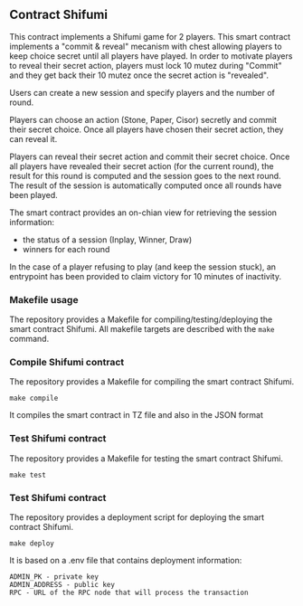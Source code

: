 ## Contract Shifumi

This contract implements a Shifumi game for 2 players. This smart contract implements a "commit & reveal" mecanism with chest allowing players to keep choice secret until all players have played. In order to motivate players to reveal their secret action, players must lock 10 mutez during "Commit" and they get back their 10 mutez once the secret action is "revealed".

Users can create a new session and specify players and the number of round.

Players can choose an action (Stone, Paper, Cisor) secretly and commit their secret choice. 
Once all players have chosen their secret action, they can reveal it.

Players can reveal their secret action and commit their secret choice.
Once all players have revealed their secret action (for the current round), the result for this round is computed and the session goes to the next round. The result of the session is automatically computed once all rounds have been played.

The smart contract provides an on-chian view for retrieving the session information:
- the status of a session (Inplay, Winner, Draw)
- winners for each round

In the case of a player refusing to play (and keep the session stuck), an entrypoint has been provided to claim victory for 10 minutes of inactivity.

### Makefile usage 

The repository provides a Makefile for compiling/testing/deploying the smart contract Shifumi. All makefile targets are described with the `make` command.

### Compile Shifumi contract 

The repository provides a Makefile for compiling the smart contract Shifumi.
```
make compile
```
It compiles the smart contract in TZ file and also in the JSON format 

### Test Shifumi contract 

The repository provides a Makefile for testing the smart contract Shifumi.
```
make test
```

### Test Shifumi contract 

The repository provides a deployment script for deploying the smart contract Shifumi.
```
make deploy
```

It is based on a .env file that contains deployment information:
```
ADMIN_PK - private key
ADMIN_ADDRESS - public key
RPC - URL of the RPC node that will process the transaction 
```
